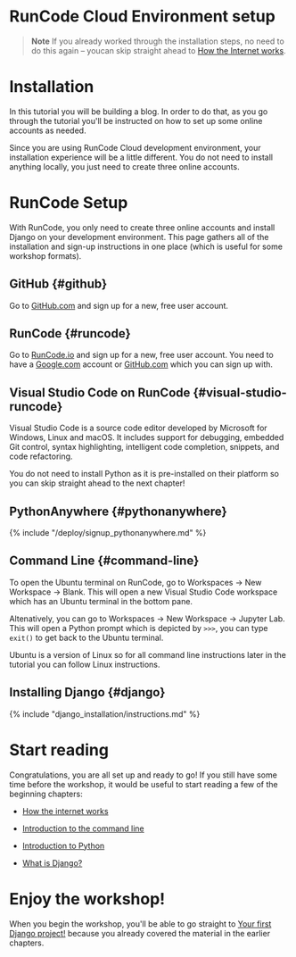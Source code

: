 # RunCode Cloud Environment setup

> **Note** If you already worked through the installation steps, no need to do this again – youcan skip straight ahead to [How the Internet works](../how_the_internet_works/README.md).

# Installation
In this tutorial you will be building a blog. In order to do that, as you go through the tutorial you'll be instructed on how to set up some online accounts as needed. 

Since you are using RunCode Cloud development environment, your installation experience will be a little different. You do not need to install anything locally, you just need to create three online accounts. 

# RunCode Setup
With RunCode, you only need to create three online accounts and install Django on your development environment. This page gathers all of the installation and sign-up instructions in one place (which is useful for some workshop formats).

## GitHub {#github}
Go to [GitHub.com](https://github.com/) and sign up for a new, free user account.

## RunCode {#runcode}
Go to [RunCode.io](https://runcode.io/) and sign up for a new, free user account. You need to have a [Google.com](https://www.google.com/intl/en-GB/gmail/about/) account or [GitHub.com](https://github.com/) which you can sign up with.

## Visual Studio Code on RunCode {#visual-studio-runcode}
Visual Studio Code is a source code editor developed by Microsoft for Windows, Linux and macOS. 
It includes support for debugging, embedded Git control, syntax highlighting, intelligent code completion, snippets, and code refactoring.

You do not need to install Python as it is pre-installed on their platform so you can skip straight ahead to the next chapter!

## PythonAnywhere {#pythonanywhere}
{% include "/deploy/signup_pythonanywhere.md" %}

## Command Line {#command-line}
To open the Ubuntu terminal on RunCode, go to Workspaces → New Workspace → Blank. This will open a new Visual Studio Code workspace which has an Ubuntu terminal in the bottom pane.

Altenatively, you can go to Workspaces → New Workspace → Jupyter Lab. This will open a Python prompt which is depicted by `>>>`, you can type `exit()` to get back to the Ubuntu terminal.

Ubuntu is a version of Linux so for all command line instructions later in the tutorial you can follow Linux instructions.

## Installing Django {#django}

{% include "django_installation/instructions.md" %}

# Start reading

Congratulations, you are all set up and ready to go! If you still have some time before the workshop, it would be useful to start reading a few of the beginning chapters:

* [How the internet works](../how_the_internet_works/README.md)

* [Introduction to the command line](../runcode/intro_to_command_line/README.md)

* [Introduction to Python](../runcode/python_introduction/README.md)

* [What is Django?](../django/README.md)


# Enjoy the workshop!

When you begin the workshop, you'll be able to go straight to [Your first Django project!](../runcode/django_start_project/README.md) because you already covered the material in the earlier chapters.
